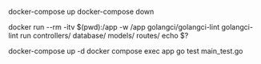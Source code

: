 docker-compose up
docker-compose down

docker run --rm -itv $(pwd):/app -w /app golangci/golangci-lint golangci-lint run controllers/ database/ models/ routes/
echo $?

docker-compose up -d
docker compose exec app go test main_test.go